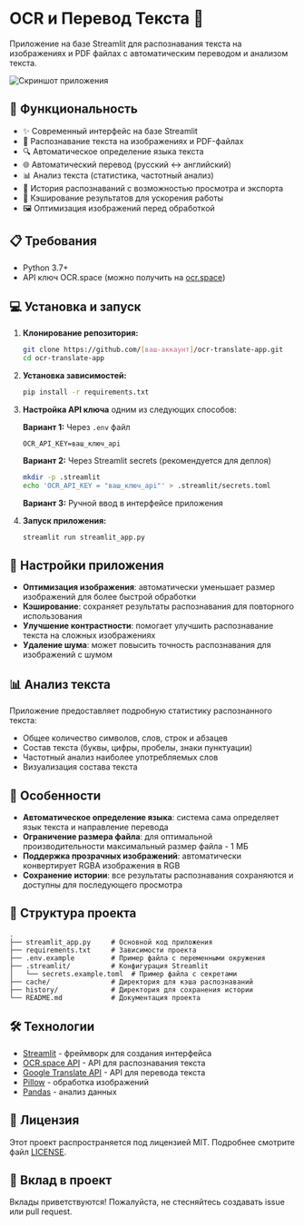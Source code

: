 # OCR и Перевод Текста 📝

Приложение на базе Streamlit для распознавания текста на изображениях и PDF файлах с автоматическим переводом и анализом текста.

![Скриншот приложения](https://i.imgur.com/example.png)

## 🚀 Функциональность

- ✨ Современный интерфейс на базе Streamlit
- 📸 Распознавание текста на изображениях и PDF-файлах
- 🔍 Автоматическое определение языка текста
- 🌐 Автоматический перевод (русский ↔ английский)
- 📊 Анализ текста (статистика, частотный анализ)
- 📜 История распознаваний с возможностью просмотра и экспорта
- 🔄 Кэширование результатов для ускорения работы
- 🖼️ Оптимизация изображений перед обработкой

## 📋 Требования

- Python 3.7+
- API ключ OCR.space (можно получить на [ocr.space](https://ocr.space/ocrapi))

## 💻 Установка и запуск

1. **Клонирование репозитория:**
   ```bash
   git clone https://github.com/[ваш-аккаунт]/ocr-translate-app.git
   cd ocr-translate-app
   ```

2. **Установка зависимостей:**
   ```bash
   pip install -r requirements.txt
   ```

3. **Настройка API ключа** одним из следующих способов:

   **Вариант 1:** Через `.env` файл
   ```
   OCR_API_KEY=ваш_ключ_api
   ```

   **Вариант 2:** Через Streamlit secrets (рекомендуется для деплоя)
   ```bash
   mkdir -p .streamlit
   echo 'OCR_API_KEY = "ваш_ключ_api"' > .streamlit/secrets.toml
   ```

   **Вариант 3:** Ручной ввод в интерфейсе приложения

4. **Запуск приложения:**
   ```bash
   streamlit run streamlit_app.py
   ```

## 🔧 Настройки приложения

- **Оптимизация изображения**: автоматически уменьшает размер изображений для более быстрой обработки
- **Кэширование**: сохраняет результаты распознавания для повторного использования
- **Улучшение контрастности**: помогает улучшить распознавание текста на сложных изображениях
- **Удаление шума**: может повысить точность распознавания для изображений с шумом

## 📊 Анализ текста

Приложение предоставляет подробную статистику распознанного текста:

- Общее количество символов, слов, строк и абзацев
- Состав текста (буквы, цифры, пробелы, знаки пунктуации)
- Частотный анализ наиболее употребляемых слов
- Визуализация состава текста

## 🌟 Особенности

- **Автоматическое определение языка**: система сама определяет язык текста и направление перевода
- **Ограничение размера файла**: для оптимальной производительности максимальный размер файла - 1 МБ
- **Поддержка прозрачных изображений**: автоматически конвертирует RGBA изображения в RGB
- **Сохранение истории**: все результаты распознавания сохраняются и доступны для последующего просмотра

## 📁 Структура проекта

```
.
├── streamlit_app.py     # Основной код приложения
├── requirements.txt     # Зависимости проекта
├── .env.example         # Пример файла с переменными окружения
├── .streamlit/          # Конфигурация Streamlit
│   └── secrets.example.toml  # Пример файла с секретами
├── cache/               # Директория для кэша распознаваний
├── history/             # Директория для сохранения истории
└── README.md            # Документация проекта
```

## 🛠️ Технологии

- [Streamlit](https://streamlit.io/) - фреймворк для создания интерфейса
- [OCR.space API](https://ocr.space/) - API для распознавания текста
- [Google Translate API](https://cloud.google.com/translate) - API для перевода текста
- [Pillow](https://pillow.readthedocs.io/) - обработка изображений
- [Pandas](https://pandas.pydata.org/) - анализ данных

## 📄 Лицензия

Этот проект распространяется под лицензией MIT. Подробнее смотрите файл [LICENSE](LICENSE).

## 🤝 Вклад в проект

Вклады приветствуются! Пожалуйста, не стесняйтесь создавать issue или pull request. 